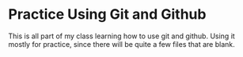 # Practice Using Git and Github

This is all part of my class learning how to use git and github. Using it mostly for practice, since there will be quite a few files that are blank. 
